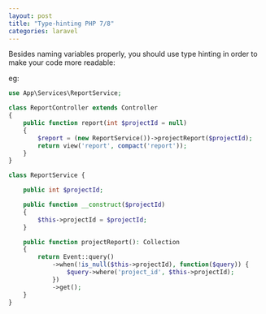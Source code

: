 ```yaml
---
layout: post
title: "Type-hinting PHP 7/8"
categories: laravel
---
```


Besides naming variables properly, you should use type hinting in order to make your code more readable:

eg:

```php
use App\Services\ReportService;

class ReportController extends Controller
{
    public function report(int $projectId = null)
    {
        $report = (new ReportService())->projectReport($projectId);
        return view('report', compact('report'));
    }
}
```

```php
class ReportService {

    public int $projectId;

    public function __construct($projectId)
    {
        $this->projectId = $projectId;
    }

    public function projectReport(): Collection
    {
        return Event::query()
            ->when(!is_null($this->projectId), function($query)) {
                $query->where('project_id', $this->projectId);
            })
            ->get();
    }
}
```
